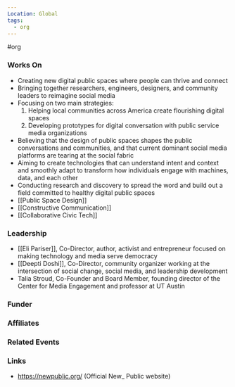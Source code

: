 ```yaml
---
Location: Global 
tags:
  - org
---
```

#org

### Works On
- Creating new digital public spaces where people can thrive and connect
- Bringing together researchers, engineers, designers, and community leaders to reimagine social media
- Focusing on two main strategies:
  1. Helping local communities across America create flourishing digital spaces
  2. Developing prototypes for digital conversation with public service media organizations
- Believing that the design of public spaces shapes the public conversations and communities, and that current dominant social media platforms are tearing at the social fabric
- Aiming to create technologies that can understand intent and context and smoothly adapt to transform how individuals engage with machines, data, and each other
- Conducting research and discovery to spread the word and build out a field committed to healthy digital public spaces
- [[Public Space Design]]
- [[Constructive Communication]]
- [[Collaborative Civic Tech]]

### Leadership
- [[Eli Pariser]], Co-Director, author, activist and entrepreneur focused on making technology and media serve democracy
- [[Deepti Doshi]], Co-Director, community organizer working at the intersection of social change, social media, and leadership development
- Talia Stroud, Co-Founder and Board Member, founding director of the Center for Media Engagement and professor at UT Austin

### Funder


### Affiliates


### Related Events


### Links
- https://newpublic.org/ (Official New_ Public website)